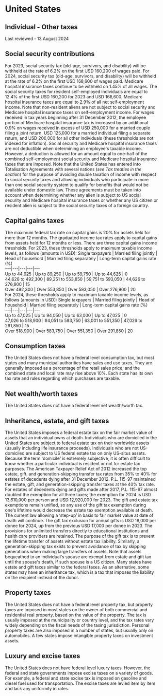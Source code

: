 # United States
## Individual - Other taxes
Last reviewed - 13 August 2024
## Social security contributions
For 2023, social security tax (old-age, survivors, and disability) will be withheld at the rate of 6.2% on the first USD 160,200 of wages paid. For 2024, social security tax (old-age, survivors, and disability) will be withheld at the rate of 6.2% on the first USD 168,600 of wages paid.
Medicare hospital insurance taxes continue to be withheld on 1.45% of all wages. The social security taxes for resident self-employed individuals are equal to 12.4% of the first USD 160,200 for 2023 and USD 168,600. Medicare hospital insurance taxes are equal to 2.9% of all net self-employment income. Note that non-resident aliens are not subject to social security and Medicare hospital insurance taxes on self-employment income.
For wages received in tax years beginning after 31 December 2012, the employee portion of Medicare hospital insurance tax is increased by an additional 0.9% on wages received in excess of USD 250,000 for a married couple filing a joint return, USD 125,000 for a married individual filing a separate return, and USD 200,000 for all other individuals (these thresholds are not indexed for inflation).
Social security and Medicare hospital insurance taxes are not deductible when determining an employee's taxable income. However, a deduction is allowed for an amount equal to one-half of the combined self-employment social security and Medicare hospital insurance taxes that are imposed.
Note that the United States has entered into Totalisation Agreements with several nations (_see Tax treaties in the section_) for the purpose of avoiding double taxation of income with respect to social security taxes and allowing individuals who participate in more than one social security system to qualify for benefits that would not be available under domestic law. These agreements must be taken into account when determining whether any alien is subject to US social security and Medicare hospital insurance taxes or whether any US citizen or resident alien is subject to the social security taxes of a foreign country.
## Capital gains taxes
The maximum federal tax rate on capital gains is 20% for assets held for more than 12 months. The graduated income tax rates apply to capital gains from assets held for 12 months or less.
There are three capital gains income thresholds. For 2023, these thresholds apply to maximum taxable income levels, as follows (amounts in USD):
Single taxpayers | Married filing jointly | Head of household | Married filing separately | Long-term capital gains rate (%)  
---|---|---|---|---  
Up to 44,625 | Up to 89,250 | Up to 59,750 | Up to 44,625 | 0  
44,626 to 492,300 | 89,251 to 553,850 | 59,751 to 593,050 | 44,626 to 276,900 | 15  
Over 492,300 | Over 553,850 | Over 593,050 | Over 276,900 | 20  
For 2024, these thresholds apply to maximum taxable income levels, as follows (amounts in USD):
Single taxpayers | Married filing jointly | Head of household | Married filing separately | Long-term capital gains rate (%)  
---|---|---|---|---  
Up to 47,025 | Up to 94,050 | Up to 63,000 | Up to 47,025 | 0  
47,026 to 518,900 | 94,051 to 583,750 | 63,001 to 551,350 | 47,026 to 291,850 | 15  
Over 518,900 | Over 583,750 | Over 551,350 | Over 291,850 | 20  
## Consumption taxes
The United States does not have a federal level consumption tax, but most states and many municipal authorities have sales and use taxes. They are generally imposed as a percentage of the retail sales price, and the combined state and local rate may rise above 10%. Each state has its own tax rate and rules regarding which purchases are taxable.
## Net wealth/worth taxes
The United States does not have a federal level net wealth/worth tax.
## Inheritance, estate, and gift taxes
The United States imposes a federal estate tax on the fair market value of assets that an individual owns at death. Individuals who are domiciled in the United States are subject to federal estate tax on their worldwide assets (usually including life insurance proceeds). Individuals who are not US-domiciled are subject to US federal estate tax on only US-situs assets. Because the term 'domicile' is extremely subjective, it is often difficult to know whether a particular individual is resident or not for estate tax purposes.
The American Taxpayer Relief Act of 2012 increased the top estate, gift, and generation-skipping transfer tax rates from 35% to 40% for estates of decedents dying after 31 December 2012.
P.L. 115-97 maintained the estate, gift, and generation-skipping transfer taxes at the 40% tax rate. For estates of decedents dying and gifts made after 2017, P.L. 115-97 almost doubled the exemption for all three taxes; the exemption for 2024 is USD 13,610,000 per person and USD 12,920,000 for 2023. The gift and estate tax exemptions remain unified, so any use of the gift tax exemption during one's lifetime would decrease the estate tax exemption available at death. The current law allowing a ‘step-up’ in basis to fair market value at date of death will continue. The gift tax exclusion for annual gifts is USD 18,000 per donee for 2024, up from the previous USD 17,000 per donee in 2023. The provisions for unlimited transfers directly to educational institutions and health care providers are retained.
The purpose of the gift tax is to prevent the lifetime transfer of assets without estate tax liability. Similarly, a generation-skipping tax exists to prevent avoidance of tax by skipping generations when making large transfers of assets.
Note that assets bequeathed to an individual's spouse are exempt from estate and gift tax until the spouse's death, if such spouse is a US citizen.
Many states have estate and gift taxes similar to the federal taxes. As an alternative, some states may have an inheritance tax, which is a tax that imposes the liability on the recipient instead of the donor.
## Property taxes
The United States does not have a federal level property tax, but property taxes are imposed in most states on the owner of both commercial and residential real property, based on the value of the property. The tax is usually imposed at the municipality or country level, and the tax rates vary widely depending on the fiscal needs of the taxing jurisdiction. Personal property taxes are also imposed in a number of states, but usually only on automobiles. A few states impose intangible property taxes on investment assets.
## Luxury and excise taxes
The United States does not have federal level luxury taxes. However, the federal and state governments impose excise taxes on a variety of goods. For example, a federal and state excise tax is imposed on gasoline and diesel fuel used for transportation. The excise taxes are levied item by item and lack any uniformity in rates.
